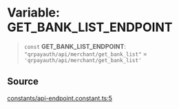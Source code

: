 # Variable: GET\_BANK\_LIST\_ENDPOINT

> `const` **GET\_BANK\_LIST\_ENDPOINT**: `"qrpayauth/api/merchant/get_bank_list"` = `'qrpayauth/api/merchant/get_bank_list'`

## Source

[constants/api-endpoint.constant.ts:5](https://github.com/lehuygiang28/vnpay/blob/ffb3f1a6e2e5cee6cec7ba4f806a92950f9f7872/src/constants/api-endpoint.constant.ts#L5)
